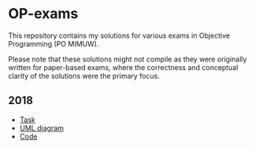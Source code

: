 # OP-exams
This repository contains my solutions for various exams in Objective Programming (PO MIMUW).

Please note that these solutions might not compile as they were originally written for paper-based exams, where the correctness and conceptual clarity of the solutions were the primary focus.

## 2018
 - [Task](/2018/task.pdf)
 - [UML diagram](/2018/solution/uml.png)
 - [Code](/2018/solution)

